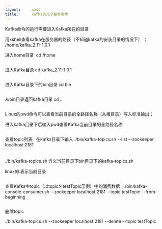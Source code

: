 ```yaml
---
layout:     post
title:      kafka的几个基本命令
---
```

<div id="article_content" class="article_content clearfix csdn-tracking-statistics" data-pid="blog" data-mod="popu_307" data-dsm="post">
								            <link rel="stylesheet" href="https://csdnimg.cn/release/phoenix/template/css/ck_htmledit_views-f76675cdea.css">
						<div class="htmledit_views" id="content_views">
                Kafka命令的运行需要进入Kafka所在的目录<br><p>用xshell查看kafka在服务器的路径（不知道kafka的安装目录的情况下） ： /home/kafka_2.11-1.0.1</p><p>进入home目录  cd /home</p><p><img src="https://img-blog.csdn.net/20180426210200760?watermark/2/text/aHR0cHM6Ly9ibG9nLmNzZG4ubmV0L3lpMjQxOTgwODkzMw==/font/5a6L5L2T/fontsize/400/fill/I0JBQkFCMA==/dissolve/70" alt=""><br></p><p></p><p>进入Kafka目录 cd kafka_2.11-1.0.1</p><p><img src="https://img-blog.csdn.net/20180426210232712?watermark/2/text/aHR0cHM6Ly9ibG9nLmNzZG4ubmV0L3lpMjQxOTgwODkzMw==/font/5a6L5L2T/fontsize/400/fill/I0JBQkFCMA==/dissolve/70" alt=""><br></p><p>进入Kafka目录下的bin目录 cd bin</p><p><img src="https://img-blog.csdn.net/20180426210313857?watermark/2/text/aHR0cHM6Ly9ibG9nLmNzZG4ubmV0L3lpMjQxOTgwODkzMw==/font/5a6L5L2T/fontsize/400/fill/I0JBQkFCMA==/dissolve/70" alt=""><br></p><p>从bin目录返回kafka目录 cd ..</p><p><img src="https://img-blog.csdn.net/20180426210406185?watermark/2/text/aHR0cHM6Ly9ibG9nLmNzZG4ubmV0L3lpMjQxOTgwODkzMw==/font/5a6L5L2T/fontsize/400/fill/I0JBQkFCMA==/dissolve/70" alt=""><br></p><p>Linux的pwd命令可以查看当前目录的全路径名称（从根目录）写入标准输出；</p><p>进入kafka目录下后输入pwd查看Kafka当前目录的全路径名称</p><p><img src="https://img-blog.csdn.net/20180426210623512?watermark/2/text/aHR0cHM6Ly9ibG9nLmNzZG4ubmV0L3lpMjQxOTgwODkzMw==/font/5a6L5L2T/fontsize/400/fill/I0JBQkFCMA==/dissolve/70" style="margin-bottom:0px;" alt=""><br></p><p>查看topic列表   在kafka目录下输入 ./bin/kafka-topics.sh --list --zookeeper localhost:2181<br><br><br>./bin/kafka-topics.sh 含义当前目录下bin目录下的kafka-topics.sh             <br></p><p>linux的.表示当前目录</p><p><img src="https://img-blog.csdn.net/20180426210823363?watermark/2/text/aHR0cHM6Ly9ibG9nLmNzZG4ubmV0L3lpMjQxOTgwODkzMw==/font/5a6L5L2T/fontsize/400/fill/I0JBQkFCMA==/dissolve/70" alt=""><br></p><p>查看Kafka中topic（以topic名testTopic示例）中的消费数据<span style="white-space:pre;">	</span>./bin/kafka-console-consumer.sh --zookeeper localhost:2181 --topic testTopic --from-beginning<br></p><p><img src="https://img-blog.csdn.net/20180426211007237?watermark/2/text/aHR0cHM6Ly9ibG9nLmNzZG4ubmV0L3lpMjQxOTgwODkzMw==/font/5a6L5L2T/fontsize/400/fill/I0JBQkFCMA==/dissolve/70" alt=""><br></p><p>删除topic <br></p><p>./bin/kafka-topics.sh --zookeeper localhost:2181 --delete --topic testTopic</p><p><img src="https://img-blog.csdn.net/20180426211143867?watermark/2/text/aHR0cHM6Ly9ibG9nLmNzZG4ubmV0L3lpMjQxOTgwODkzMw==/font/5a6L5L2T/fontsize/400/fill/I0JBQkFCMA==/dissolve/70" alt=""><br></p>            </div>
                </div>